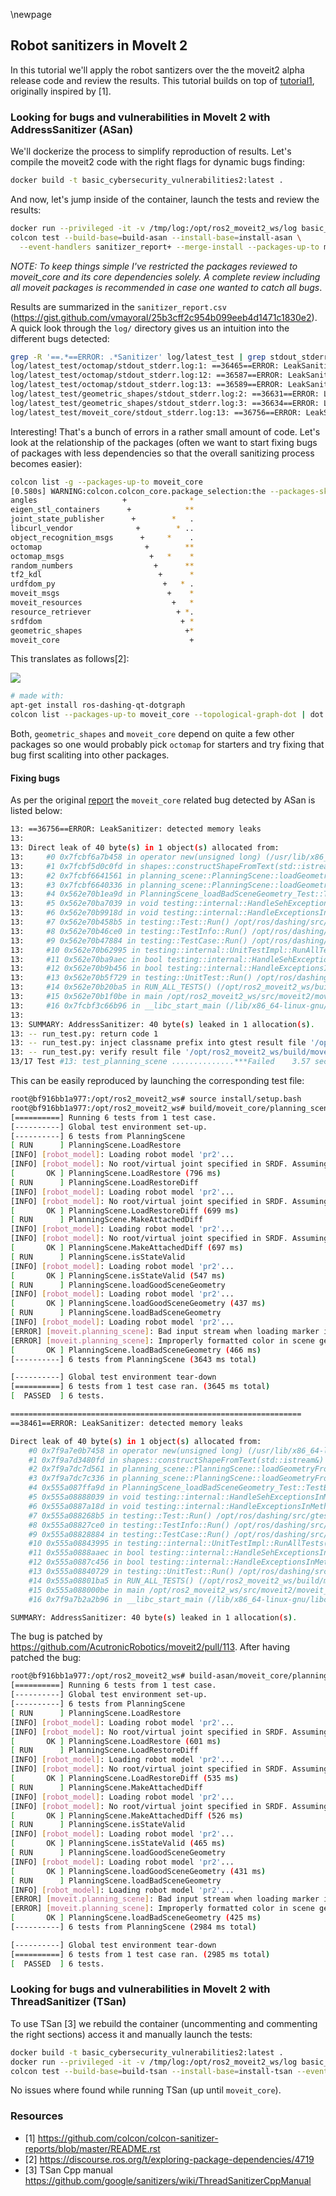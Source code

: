 \newpage

## Robot sanitizers in MoveIt 2

In this tutorial we'll apply the robot santizers over the the moveit2 alpha release code and review the results. This tutorial builds on top of [tutorial1](../tutorial1/), originally inspired by [1].

### Looking for bugs and vulnerabilities in MoveIt 2 with AddressSanitizer (ASan)
We'll dockerize the process to simplify reproduction of results.
Let's compile the moveit2 code with the right flags for dynamic bugs finding:

```bash
docker build -t basic_cybersecurity_vulnerabilities2:latest .
```

And now, let's jump inside of the container, launch the tests and review the results:
```bash
docker run --privileged -it -v /tmp/log:/opt/ros2_moveit2_ws/log basic_cybersecurity_vulnerabilities2:latest /bin/bash
colcon test --build-base=build-asan --install-base=install-asan \
  --event-handlers sanitizer_report+ --merge-install --packages-up-to moveit_core
```

*NOTE: To keep things simple I've restricted the packages reviewed to moveit_core and its core dependencies solely. A complete review including all moveit packages is recommended in case one wanted to catch all bugs*.

Results are summarized in the `sanitizer_report.csv` (https://gist.github.com/vmayoral/25b3cff2c954b099eeb4d1471c1830e2). A quick look through the `log/` directory gives us an intuition into the different bugs detected:
```bash
grep -R '==.*==ERROR: .*Sanitizer' log/latest_test | grep stdout_stderr
log/latest_test/octomap/stdout_stderr.log:1: ==36465==ERROR: LeakSanitizer: detected memory leaks
log/latest_test/octomap/stdout_stderr.log:12: ==36587==ERROR: LeakSanitizer: detected memory leaks
log/latest_test/octomap/stdout_stderr.log:13: ==36589==ERROR: LeakSanitizer: detected memory leaks
log/latest_test/geometric_shapes/stdout_stderr.log:2: ==36631==ERROR: LeakSanitizer: detected memory leaks
log/latest_test/geometric_shapes/stdout_stderr.log:3: ==36634==ERROR: LeakSanitizer: detected memory leaks
log/latest_test/moveit_core/stdout_stderr.log:13: ==36756==ERROR: LeakSanitizer: detected memory leaks
```

Interesting! That's a bunch of errors in a rather small amount of code. Let's look at the relationship of the packages (often we want to start fixing bugs of packages with less dependencies so that the overall sanitizing process becomes easier):

```bash
colcon list -g --packages-up-to moveit_core
[0.580s] WARNING:colcon.colcon_core.package_selection:the --packages-skip-regex ament.* doesnt match any of the package names
angles                   +              *
eigen_stl_containers      +            **
joint_state_publisher      +        *   .
libcurl_vendor              +        * ..
object_recognition_msgs      +     *    .
octomap                       +        **
octomap_msgs                   +   *    *
random_numbers                  +      **
tf2_kdl                          +      *
urdfdom_py                        +   * .
moveit_msgs                        +    *
moveit_resources                    +   *
resource_retriever                   + *.
srdfdom                               + *
geometric_shapes                       +*
moveit_core                             +
```

This translates as follows[2]:

![](images/2019/deps2_.png)

```bash
# made with:
apt-get install ros-dashing-qt-dotgraph
colcon list --packages-up-to moveit_core --topological-graph-dot | dot -Tpng -o deps.png
```

Both, `geometric_shapes` and `moveit_core` depend on quite a few other packages so one would probably pick `octomap` for starters and try fixing that bug first scaliting into other packages.

#### Fixing bugs
As per the original [report](https://gist.github.com/vmayoral/25b3cff2c954b099eeb4d1471c1830e2) the `moveit_core` related bug detected by ASan is listed below:

```bash
13: ==36756==ERROR: LeakSanitizer: detected memory leaks
13:
13: Direct leak of 40 byte(s) in 1 object(s) allocated from:
13:     #0 0x7fcbf6a7b458 in operator new(unsigned long) (/usr/lib/x86_64-linux-gnu/libasan.so.4+0xe0458)
13:     #1 0x7fcbf5d0c0fd in shapes::constructShapeFromText(std::istream&) /opt/ros2_moveit2_ws/src/geometric_shapes/src/shape_operations.cpp:505
13:     #2 0x7fcbf6641561 in planning_scene::PlanningScene::loadGeometryFromStream(std::istream&, Eigen::Transform<double, 3, 1, 0> const&) /opt/ros2_moveit2_ws/src/moveit2/moveit_core/planning_scene/src/planning_scene.cpp:1077
13:     #3 0x7fcbf6640336 in planning_scene::PlanningScene::loadGeometryFromStream(std::istream&) /opt/ros2_moveit2_ws/src/moveit2/moveit_core/planning_scene/src/planning_scene.cpp:1043
13:     #4 0x562e70b1ea9d in PlanningScene_loadBadSceneGeometry_Test::TestBody() /opt/ros2_moveit2_ws/src/moveit2/moveit_core/planning_scene/test/test_planning_scene.cpp:223
13:     #5 0x562e70ba7039 in void testing::internal::HandleSehExceptionsInMethodIfSupported<testing::Test, void>(testing::Test*, void (testing::Test::*)(), char const*) /opt/ros/dashing/src/gtest_vendor/./src/gtest.cc:2447
13:     #6 0x562e70b9918d in void testing::internal::HandleExceptionsInMethodIfSupported<testing::Test, void>(testing::Test*, void (testing::Test::*)(), char const*) /opt/ros/dashing/src/gtest_vendor/./src/gtest.cc:2483
13:     #7 0x562e70b458b5 in testing::Test::Run() /opt/ros/dashing/src/gtest_vendor/./src/gtest.cc:2522
13:     #8 0x562e70b46ce0 in testing::TestInfo::Run() /opt/ros/dashing/src/gtest_vendor/./src/gtest.cc:2703
13:     #9 0x562e70b47884 in testing::TestCase::Run() /opt/ros/dashing/src/gtest_vendor/./src/gtest.cc:2825
13:     #10 0x562e70b62995 in testing::internal::UnitTestImpl::RunAllTests() /opt/ros/dashing/src/gtest_vendor/./src/gtest.cc:5216
13:     #11 0x562e70ba9aec in bool testing::internal::HandleSehExceptionsInMethodIfSupported<testing::internal::UnitTestImpl, bool>(testing::internal::UnitTestImpl*, bool (testing::internal::UnitTestImpl::*)(), char const*) /opt/ros/dashing/src/gtest_vendor/./src/gtest.cc:2447
13:     #12 0x562e70b9b456 in bool testing::internal::HandleExceptionsInMethodIfSupported<testing::internal::UnitTestImpl, bool>(testing::internal::UnitTestImpl*, bool (testing::internal::UnitTestImpl::*)(), char const*) /opt/ros/dashing/src/gtest_vendor/./src/gtest.cc:2483
13:     #13 0x562e70b5f729 in testing::UnitTest::Run() /opt/ros/dashing/src/gtest_vendor/./src/gtest.cc:4824
13:     #14 0x562e70b20ba5 in RUN_ALL_TESTS() (/opt/ros2_moveit2_ws/build/moveit_core/planning_scene/test_planning_scene+0x55ba5)
13:     #15 0x562e70b1f0be in main /opt/ros2_moveit2_ws/src/moveit2/moveit_core/planning_scene/test/test_planning_scene.cpp:229
13:     #16 0x7fcbf3c66b96 in __libc_start_main (/lib/x86_64-linux-gnu/libc.so.6+0x21b96)
13:
13: SUMMARY: AddressSanitizer: 40 byte(s) leaked in 1 allocation(s).
13: -- run_test.py: return code 1
13: -- run_test.py: inject classname prefix into gtest result file '/opt/ros2_moveit2_ws/build/moveit_core/test_results/moveit_core/test_planning_scene.gtest.xml'
13: -- run_test.py: verify result file '/opt/ros2_moveit2_ws/build/moveit_core/test_results/moveit_core/test_planning_scene.gtest.xml'
13/17 Test #13: test_planning_scene ..............***Failed    3.57 sec
```

This can be easily reproduced by launching the corresponding test file:

```bash
root@bf916bb1a977:/opt/ros2_moveit2_ws# source install/setup.bash
root@bf916bb1a977:/opt/ros2_moveit2_ws# build/moveit_core/planning_scene/test_planning_scene
[==========] Running 6 tests from 1 test case.
[----------] Global test environment set-up.
[----------] 6 tests from PlanningScene
[ RUN      ] PlanningScene.LoadRestore
[INFO] [robot_model]: Loading robot model 'pr2'...
[INFO] [robot_model]: No root/virtual joint specified in SRDF. Assuming fixed joint
[       OK ] PlanningScene.LoadRestore (796 ms)
[ RUN      ] PlanningScene.LoadRestoreDiff
[INFO] [robot_model]: Loading robot model 'pr2'...
[INFO] [robot_model]: No root/virtual joint specified in SRDF. Assuming fixed joint
[       OK ] PlanningScene.LoadRestoreDiff (699 ms)
[ RUN      ] PlanningScene.MakeAttachedDiff
[INFO] [robot_model]: Loading robot model 'pr2'...
[INFO] [robot_model]: No root/virtual joint specified in SRDF. Assuming fixed joint
[       OK ] PlanningScene.MakeAttachedDiff (697 ms)
[ RUN      ] PlanningScene.isStateValid
[INFO] [robot_model]: Loading robot model 'pr2'...
[       OK ] PlanningScene.isStateValid (547 ms)
[ RUN      ] PlanningScene.loadGoodSceneGeometry
[INFO] [robot_model]: Loading robot model 'pr2'...
[       OK ] PlanningScene.loadGoodSceneGeometry (437 ms)
[ RUN      ] PlanningScene.loadBadSceneGeometry
[INFO] [robot_model]: Loading robot model 'pr2'...
[ERROR] [moveit.planning_scene]: Bad input stream when loading marker in scene geometry
[ERROR] [moveit.planning_scene]: Improperly formatted color in scene geometry file
[       OK ] PlanningScene.loadBadSceneGeometry (466 ms)
[----------] 6 tests from PlanningScene (3643 ms total)

[----------] Global test environment tear-down
[==========] 6 tests from 1 test case ran. (3645 ms total)
[  PASSED  ] 6 tests.

=================================================================
==38461==ERROR: LeakSanitizer: detected memory leaks

Direct leak of 40 byte(s) in 1 object(s) allocated from:
    #0 0x7f9a7e0b7458 in operator new(unsigned long) (/usr/lib/x86_64-linux-gnu/libasan.so.4+0xe0458)
    #1 0x7f9a7d3480fd in shapes::constructShapeFromText(std::istream&) /opt/ros2_moveit2_ws/src/geometric_shapes/src/shape_operations.cpp:505
    #2 0x7f9a7dc7d561 in planning_scene::PlanningScene::loadGeometryFromStream(std::istream&, Eigen::Transform<double, 3, 1, 0> const&) /opt/ros2_moveit2_ws/src/moveit2/moveit_core/planning_scene/src/planning_scene.cpp:1077
    #3 0x7f9a7dc7c336 in planning_scene::PlanningScene::loadGeometryFromStream(std::istream&) /opt/ros2_moveit2_ws/src/moveit2/moveit_core/planning_scene/src/planning_scene.cpp:1043
    #4 0x555a087ffa9d in PlanningScene_loadBadSceneGeometry_Test::TestBody() /opt/ros2_moveit2_ws/src/moveit2/moveit_core/planning_scene/test/test_planning_scene.cpp:223
    #5 0x555a08888039 in void testing::internal::HandleSehExceptionsInMethodIfSupported<testing::Test, void>(testing::Test*, void (testing::Test::*)(), char const*) /opt/ros/dashing/src/gtest_vendor/./src/gtest.cc:2447
    #6 0x555a0887a18d in void testing::internal::HandleExceptionsInMethodIfSupported<testing::Test, void>(testing::Test*, void (testing::Test::*)(), char const*) /opt/ros/dashing/src/gtest_vendor/./src/gtest.cc:2483
    #7 0x555a088268b5 in testing::Test::Run() /opt/ros/dashing/src/gtest_vendor/./src/gtest.cc:2522
    #8 0x555a08827ce0 in testing::TestInfo::Run() /opt/ros/dashing/src/gtest_vendor/./src/gtest.cc:2703
    #9 0x555a08828884 in testing::TestCase::Run() /opt/ros/dashing/src/gtest_vendor/./src/gtest.cc:2825
    #10 0x555a08843995 in testing::internal::UnitTestImpl::RunAllTests() /opt/ros/dashing/src/gtest_vendor/./src/gtest.cc:5216
    #11 0x555a0888aaec in bool testing::internal::HandleSehExceptionsInMethodIfSupported<testing::internal::UnitTestImpl, bool>(testing::internal::UnitTestImpl*, bool (testing::internal::UnitTestImpl::*)(), char const*) /opt/ros/dashing/src/gtest_vendor/./src/gtest.cc:2447
    #12 0x555a0887c456 in bool testing::internal::HandleExceptionsInMethodIfSupported<testing::internal::UnitTestImpl, bool>(testing::internal::UnitTestImpl*, bool (testing::internal::UnitTestImpl::*)(), char const*) /opt/ros/dashing/src/gtest_vendor/./src/gtest.cc:2483
    #13 0x555a08840729 in testing::UnitTest::Run() /opt/ros/dashing/src/gtest_vendor/./src/gtest.cc:4824
    #14 0x555a08801ba5 in RUN_ALL_TESTS() (/opt/ros2_moveit2_ws/build/moveit_core/planning_scene/test_planning_scene+0x55ba5)
    #15 0x555a088000be in main /opt/ros2_moveit2_ws/src/moveit2/moveit_core/planning_scene/test/test_planning_scene.cpp:229
    #16 0x7f9a7b2a2b96 in __libc_start_main (/lib/x86_64-linux-gnu/libc.so.6+0x21b96)

SUMMARY: AddressSanitizer: 40 byte(s) leaked in 1 allocation(s).
```

The bug is patched by https://github.com/AcutronicRobotics/moveit2/pull/113. After having patched the bug:

```bash
root@bf916bb1a977:/opt/ros2_moveit2_ws# build-asan/moveit_core/planning_scene/test_planning_scene
[==========] Running 6 tests from 1 test case.
[----------] Global test environment set-up.
[----------] 6 tests from PlanningScene
[ RUN      ] PlanningScene.LoadRestore
[INFO] [robot_model]: Loading robot model 'pr2'...
[INFO] [robot_model]: No root/virtual joint specified in SRDF. Assuming fixed joint
[       OK ] PlanningScene.LoadRestore (601 ms)
[ RUN      ] PlanningScene.LoadRestoreDiff
[INFO] [robot_model]: Loading robot model 'pr2'...
[INFO] [robot_model]: No root/virtual joint specified in SRDF. Assuming fixed joint
[       OK ] PlanningScene.LoadRestoreDiff (535 ms)
[ RUN      ] PlanningScene.MakeAttachedDiff
[INFO] [robot_model]: Loading robot model 'pr2'...
[INFO] [robot_model]: No root/virtual joint specified in SRDF. Assuming fixed joint
[       OK ] PlanningScene.MakeAttachedDiff (526 ms)
[ RUN      ] PlanningScene.isStateValid
[INFO] [robot_model]: Loading robot model 'pr2'...
[       OK ] PlanningScene.isStateValid (465 ms)
[ RUN      ] PlanningScene.loadGoodSceneGeometry
[INFO] [robot_model]: Loading robot model 'pr2'...
[       OK ] PlanningScene.loadGoodSceneGeometry (431 ms)
[ RUN      ] PlanningScene.loadBadSceneGeometry
[INFO] [robot_model]: Loading robot model 'pr2'...
[ERROR] [moveit.planning_scene]: Bad input stream when loading marker in scene geometry
[ERROR] [moveit.planning_scene]: Improperly formatted color in scene geometry file
[       OK ] PlanningScene.loadBadSceneGeometry (425 ms)
[----------] 6 tests from PlanningScene (2984 ms total)

[----------] Global test environment tear-down
[==========] 6 tests from 1 test case ran. (2985 ms total)
[  PASSED  ] 6 tests.
```

### Looking for bugs and vulnerabilities in MoveIt 2 with ThreadSanitizer (TSan)

To use TSan [3] we rebuild the container (uncommenting and commenting the right sections) access it and manually launch the tests:

```bash
docker build -t basic_cybersecurity_vulnerabilities2:latest .
docker run --privileged -it -v /tmp/log:/opt/ros2_moveit2_ws/log basic_cybersecurity_vulnerabilities2:latest /bin/bash
colcon test --build-base=build-tsan --install-base=install-tsan --event-handlers sanitizer_report+ --packages-up-to moveit_core --merge-install
```

No issues where found while running TSan (up until `moveit_core`).

### Resources
- [1] https://github.com/colcon/colcon-sanitizer-reports/blob/master/README.rst
- [2] https://discourse.ros.org/t/exploring-package-dependencies/4719
- [3] TSan Cpp manual https://github.com/google/sanitizers/wiki/ThreadSanitizerCppManual
